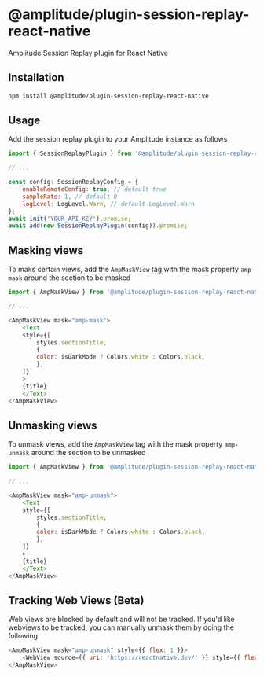 # @amplitude/plugin-session-replay-react-native

Amplitude Session Replay plugin for React Native

## Installation

```sh
npm install @amplitude/plugin-session-replay-react-native
```

## Usage
Add the session replay plugin to your Amplitude instance as follows

```js
import { SessionReplayPlugin } from '@amplitude/plugin-session-replay-react-native';

// ...

const config: SessionReplayConfig = {
    enableRemoteConfig: true, // default true
    sampleRate: 1, // default 0
    logLevel: LogLevel.Warn, // default LogLevel.Warn
};
await init('YOUR_API_KEY').promise;
await add(new SessionReplayPlugin(config)).promise;

```


## Masking views
To maks certain views, add the `AmpMaskView` tag with the mask property `amp-mask` around the section to be masked

```js
import { AmpMaskView } from '@amplitude/plugin-session-replay-react-native';

// ...

<AmpMaskView mask="amp-mask">
    <Text
    style={[
        styles.sectionTitle,
        {
        color: isDarkMode ? Colors.white : Colors.black,
        },
    ]}
    >
    {title}
    </Text>
</AmpMaskView>
```

## Unmasking views
To unmask views, add the `AmpMaskView` tag with the mask property `amp-unmask` around the section to be unmasked

```js
import { AmpMaskView } from '@amplitude/plugin-session-replay-react-native';

// ...

<AmpMaskView mask="amp-unmask">
    <Text
    style={[
        styles.sectionTitle,
        {
        color: isDarkMode ? Colors.white : Colors.black,
        },
    ]}
    >
    {title}
    </Text>
</AmpMaskView>
```

## Tracking Web Views (Beta)
Web views are blocked by default and will not be tracked. If you'd like webviews to be tracked, you can manually unmask them by doing the following

```js
<AmpMaskView mask="amp-unmask" style={{ flex: 1 }}>
    <WebView source={{ uri: 'https://reactnative.dev/' }} style={{ flex: 1 }} />
</AmpMaskView>
```